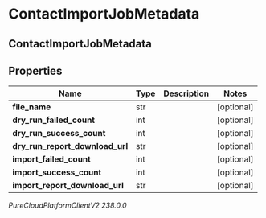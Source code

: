 # ContactImportJobMetadata

## ContactImportJobMetadata

## Properties

|Name | Type | Description | Notes|
|------------ | ------------- | ------------- | -------------|
| **file_name** | str |  | [optional] |
| **dry_run_failed_count** | int |  | [optional] |
| **dry_run_success_count** | int |  | [optional] |
| **dry_run_report_download_url** | str |  | [optional] |
| **import_failed_count** | int |  | [optional] |
| **import_success_count** | int |  | [optional] |
| **import_report_download_url** | str |  | [optional] |



_PureCloudPlatformClientV2 238.0.0_
